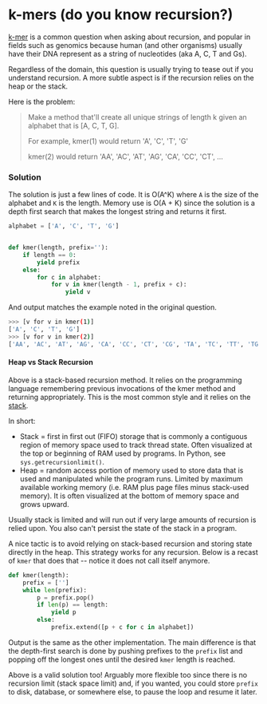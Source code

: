 # k-mers (do you know recursion?)

[k-mer](https://en.wikipedia.org/wiki/K-mer) is a common question when asking
about recursion, and popular in fields such as genomics because human (and
other organisms) usually have their DNA represent as a string of nucleotides 
(aka A, C, T and Gs).

Regardless of the domain, this question is usually trying to tease out if you
understand recursion. A more subtle aspect is if the recursion relies on the
heap or the stack. 

Here is the problem:
 
> Make a method that'll create all unique strings of length k given an alphabet
> that is [A, C, T, G]. 
>
> For example, kmer(1) would return 'A', 'C', 'T', 'G'
>
> kmer(2) would return 'AA', 'AC', 'AT', 'AG', 'CA', 'CC', 'CT', ...

### Solution

The solution is just a few lines of code. It is O(A^K) where `A` is the size of
the alphabet and `K` is the length. Memory use is O(A + K) since the solution is
a depth first search that makes the longest string and returns it first.

```python
alphabet = ['A', 'C', 'T', 'G']


def kmer(length, prefix=''):
    if length == 0:
        yield prefix
    else:
        for c in alphabet:
            for v in kmer(length - 1, prefix + c):
                yield v
```

And output matches the example noted in the original question.

```bash
>>> [v for v in kmer(1)]
['A', 'C', 'T', 'G']
>>> [v for v in kmer(2)]
['AA', 'AC', 'AT', 'AG', 'CA', 'CC', 'CT', 'CG', 'TA', 'TC', 'TT', 'TG', 'GA', 'GC', 'GT', 'GG']
```

#### Heap vs Stack Recursion

Above is a stack-based recursion method. It relies on the programming language
remembering previous invocations of the kmer method and returning appropriately.
This is the most common style and it relies on the [stack](https://en.wikipedia.org/wiki/Stack-based_memory_allocation).

In short:

* Stack = first in first out (FIFO) storage that is commonly a contiguous region
  of memory space used to track thread state. Often visualized at the top or 
  beginning of RAM used by programs. In Python, see `sys.getrecursionlimit()`.
* Heap = random access portion of memory used to store data that is used and
  manipulated while the program runs. Limited by maximum available working
  memory (i.e. RAM plus page files minus stack-used memory). It is often
  visualized at the bottom of memory space and grows upward.
  
Usually stack is limited and will run out if very large amounts of recursion is
relied upon. You also can't persist the state of the stack in a program.

A nice tactic is to avoid relying on stack-based recursion and storing state
directly in the heap. This strategy works for any recursion. Below is a recast
of `kmer` that does that -- notice it does not call itself anymore.

```python
def kmer(length):
    prefix = ['']
    while len(prefix):
        p = prefix.pop()
        if len(p) == length:
            yield p
        else:
            prefix.extend([p + c for c in alphabet])
```

Output is the same as the other implementation. The main difference is that the
depth-first search is done by pushing prefixes to the `prefix` list and popping
off the longest ones until the desired `kmer` length is reached.

Above is a valid solution too! Arguably more flexible too since there is no
recursion limit (stack space limit) and, if you wanted, you could store `prefix`
to disk, database, or somewhere else, to pause the loop and resume it later.